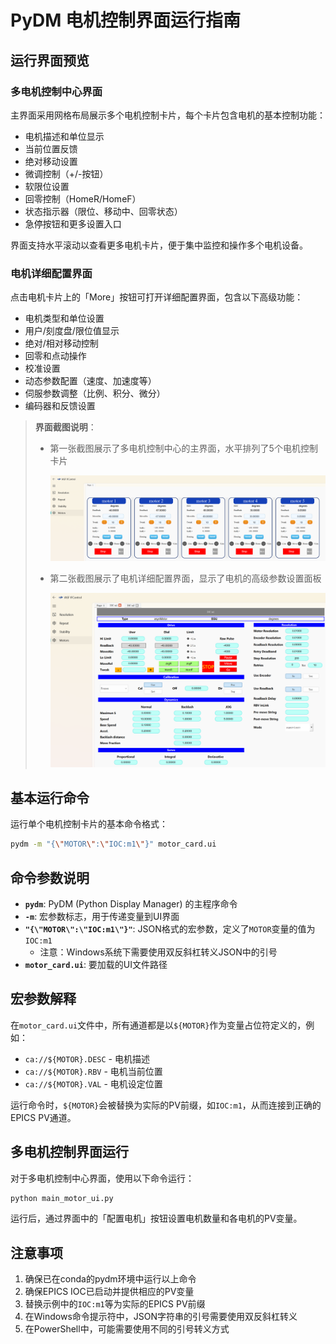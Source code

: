 # PyDM 电机控制界面运行指南

## 运行界面预览

### 多电机控制中心界面

主界面采用网格布局展示多个电机控制卡片，每个卡片包含电机的基本控制功能：

- 电机描述和单位显示
- 当前位置反馈
- 绝对移动设置
- 微调控制（+/-按钮）
- 软限位设置
- 回零控制（HomeR/HomeF）
- 状态指示器（限位、移动中、回零状态）
- 急停按钮和更多设置入口

界面支持水平滚动以查看更多电机卡片，便于集中监控和操作多个电机设备。

### 电机详细配置界面

点击电机卡片上的「More」按钮可打开详细配置界面，包含以下高级功能：

- 电机类型和单位设置
- 用户/刻度盘/限位值显示
- 绝对/相对移动控制
- 回零和点动操作
- 校准设置
- 动态参数配置（速度、加速度等）
- 伺服参数调整（比例、积分、微分）
- 编码器和反馈设置

> **界面截图说明**：
> 
> - 第一张截图展示了多电机控制中心的主界面，水平排列了5个电机控制卡片
>   
>   <img title="" src="./images/motors_ui.png" alt="motors_ui.png" width="648">
> - 第二张截图展示了电机详细配置界面，显示了电机的高级参数设置面板
>   
>   <img title="" src="./images/motorMore_ui.png" alt="motorMore_ui.png" width="564">
>   
>   

## 基本运行命令

运行单个电机控制卡片的基本命令格式：

```bash
pydm -m "{\"MOTOR\":\"IOC:m1\"}" motor_card.ui
```

## 命令参数说明

- **`pydm`**: PyDM (Python Display Manager) 的主程序命令
- **`-m`**: 宏参数标志，用于传递变量到UI界面
- **`"{\"MOTOR\":\"IOC:m1\"}"`**: JSON格式的宏参数，定义了`MOTOR`变量的值为`IOC:m1`
  - 注意：Windows系统下需要使用双反斜杠转义JSON中的引号
- **`motor_card.ui`**: 要加载的UI文件路径

## 宏参数解释

在`motor_card.ui`文件中，所有通道都是以`${MOTOR}`作为变量占位符定义的，例如：

- `ca://${MOTOR}.DESC` - 电机描述
- `ca://${MOTOR}.RBV` - 电机当前位置
- `ca://${MOTOR}.VAL` - 电机设定位置

运行命令时，`${MOTOR}`会被替换为实际的PV前缀，如`IOC:m1`，从而连接到正确的EPICS PV通道。

## 多电机控制界面运行

对于多电机控制中心界面，使用以下命令运行：

```bash
python main_motor_ui.py
```

运行后，通过界面中的「配置电机」按钮设置电机数量和各电机的PV变量。

## 注意事项

1. 确保已在conda的pydm环境中运行以上命令
2. 确保EPICS IOC已启动并提供相应的PV变量
3. 替换示例中的`IOC:m1`等为实际的EPICS PV前缀
4. 在Windows命令提示符中，JSON字符串的引号需要使用双反斜杠转义
5. 在PowerShell中，可能需要使用不同的引号转义方式